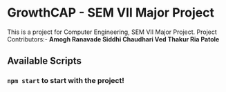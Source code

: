 # GrowthCAP - SEM VII Major Project

This is a project for Computer Engineering, SEM VII Major Project.
Project Contributors:-
**Amogh Ranavade
Siddhi Chaudhari
Ved Thakur
Ria Patole**

## Available Scripts

### `npm start` to start with the project!

